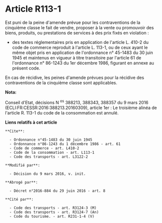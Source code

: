 # Article R113-1

Est puni de la peine d'amende prévue pour les contraventions de la cinquième classe le fait de vendre, proposer à la vente ou
promouvoir des biens, produits, ou prestations de services à des prix fixés en violation :

- des textes réglementaires pris en application de l'article L. 410-2 du code de commerce reproduit à l'article L. 113-1, ou
de ceux ayant le même objet pris en application de l'ordonnance n° 45-1483 du 30 juin 1945 et maintenus en vigueur à titre
transitoire par l'article 61 de l'ordonnance n° 86-1243 du 1er décembre 1986, figurant en annexe au présent code.

En cas de récidive, les peines d'amende prévues pour la récidive des contraventions de la cinquième classe sont applicables.

**Nota:**

Conseil d'Etat, décisions N
  <sup>os</sup> 388213, 388343, 388357 du 9 mars 2016 (ECLI:FR:CESSR:2016:388213.20160309), article 1er : Le troisième alinéa
de l'article R. 113-1 du code de la consommation est annulé.

**Liens relatifs à cet article**

	**Cite**:

	  - Ordonnance n°45-1483 du 30 juin 1945
	  - Ordonnance n°86-1243 du 1 décembre 1986 - art. 61
	  - Code de commerce - art. L410-2
	  - Code de la consommation - art. L113-1
	  - Code des transports - art. L3122-2

	**Modifié par**:

	  - Décision du 9 mars 2016, v. init.

	**Abrogé par**:

	  - Décret n°2016-884 du 29 juin 2016 - art. 8

	**Cité par**:

	  - Code des transports - art. R3124-3 (M)
	  - Code des transports - art. R3124-7 (An)
	  - Code du tourisme. - art. R231-1-4 (V)
